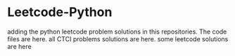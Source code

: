 # Leetcode-Python
adding the python leetcode problem solutions in this repositories. 
The code files are here.
all CTCI problems solutions are here.
some leetcode solutions are here






























































































































































































































































































































































































































































































































































































































































































